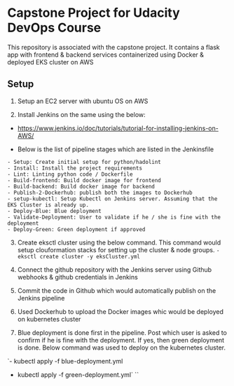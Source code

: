 # Capstone Project for Udacity DevOps Course

This repository is associated with the capstone project. It contains a flask app with frontend & backend services containerized using Docker & deployed EKS cluster on AWS

## Setup
1) Setup an EC2 server with ubuntu OS on AWS

2) Install Jenkins on the same using the below:
- https://www.jenkins.io/doc/tutorials/tutorial-for-installing-jenkins-on-AWS/

- Below is the list of pipeline stages which are listed in the Jenkinsfile 
```
- Setup: Create initial setup for python/hadolint
- Install: Install the project requirements
- Lint: Linting python code / Dockerfile
- Build-frontend: Build docker image for frontend
- Build-backend: Build docker image for backend
- Publish-2-Dockerhub: publish both the images to Dockerhub
- setup-kubectl: Setup Kubectl on Jenkins server. Assuming that the EKS Cluster is already up.
- Deploy-Blue: Blue deployment
- Validate-Deployment: User to validate if he / she is fine with the deployment
- Deploy-Green: Green deployment if approved
```
3) Create eksctl cluster using the below command. This command would setup clouformation stacks for setting up the cluster & node groups.
``- eksctl create cluster -y eksCluster.yml 
``
4) Connect the github repository with the Jenkins server using Github webhooks & github credentials in Jenkins

5) Commit the code in Github which would automatically publish on the Jenkins pipeline 

6) Used Dockerhub to upload the Docker images whic would be deployed on kubernetes cluster

7) Blue deployment is done first in the pipeline. Post which user is asked to confirm if he is fine with the deployment. If yes, then green deployment is done. Below command was used to deploy on the kubernetes cluster.

`- kubectl apply -f blue-deployment.yml
- kubectl apply -f green-deployment.yml` ``

